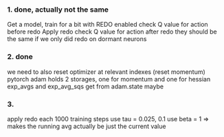 ### 1. done, actually not the same
Get a model, train for a bit with REDO enabled
check Q value for action before redo
Apply redo
check Q value for action after redo
they should be the same if we only did redo on dormant neurons

### 2. done
we need to also reset optimizer at relevant indexes (reset momentum) 
pytorch adam holds 2 storages, one for momentum and one for hessian
exp_avgs and exp_avg_sqs get from adam.state maybe

### 3.
apply redo each 1000 training steps
use tau = 0.025, 0.1
use beta = 1 => makes the running avg actually be just the current value